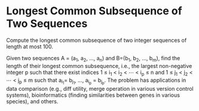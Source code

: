 # Longest Common Subsequence of Two Sequences

Compute the longest common subsequence of 
two integer sequences of length at most 100.

Given two sequences 
A = (a<sub>1</sub>, a<sub>2</sub>, ..., a<sub>n</sub>) and 
B=(b<sub>1</sub>, b<sub>2</sub>, ..., b<sub>m</sub>), find the 
length of their longest common subsequence, 
i.e., the largest non-negative integer p such that 
there exist indices
1 &leq; i<sub>1</sub> < i<sub>2</sub> <  &ctdot; <  i<sub>p</sub> &leq; n and
1 &leq; j<sub>1</sub> < j<sub>2</sub> <  &ctdot; <  j<sub>p</sub> &leq; m
such that 
a<sub>i<sub>1</sub></sub>= b<sub>j<sub>1</sub></sub>, ..., a<sub>i<sub>p</sub></sub> = b<sub>j<sub>p</sub></sub>. 
The problem has applications in data comparison 
(e.g., diff utility, merge operation 
in various version control systems), 
bioinformatics (finding similarities 
between genes in various species), and others.
